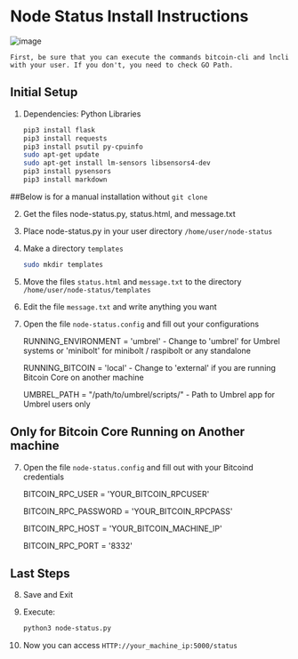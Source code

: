 # Node Status Install Instructions
![image](https://github.com/jvxis/minibolt/assets/108929149/a520ff0c-7de4-4489-9657-413312cb995f)

`First, be sure that you can execute the commands bitcoin-cli and lncli with your user. If you don't, you need to check GO Path.`

## Initial Setup
1. Dependencies:
   Python Libraries
   ```bash
   pip3 install flask
   pip3 install requests
   pip3 install psutil py-cpuinfo
   sudo apt-get update
   sudo apt-get install lm-sensors libsensors4-dev
   pip3 install pysensors
   pip3 install markdown
   ```
##Below is for a manual installation without `git clone`

2. Get the files node-status.py, status.html, and message.txt

3. Place node-status.py in your user directory `/home/user/node-status`
   
4. Make a directory `templates`
   ```bash
   sudo mkdir templates
   ```
5. Move the files `status.html` and `message.txt` to the directory `/home/user/node-status/templates`

6. Edit the file `message.txt` and write anything you want
7. Open the file `node-status.config` and fill out your configurations
   
   RUNNING_ENVIRONMENT = 'umbrel'  - Change to 'umbrel' for Umbrel systems or 'minibolt' for minibolt / raspibolt or any standalone
   
   RUNNING_BITCOIN = 'local'  - Change to 'external' if you are running Bitcoin Core on another machine

   UMBREL_PATH = "/path/to/umbrel/scripts/"  - Path to Umbrel app for Umbrel users only

## Only for Bitcoin Core Running on Another machine
7. Open the file `node-status.config` and fill out with your Bitcoind credentials

   BITCOIN_RPC_USER = 'YOUR_BITCOIN_RPCUSER'

   BITCOIN_RPC_PASSWORD = 'YOUR_BITCOIN_RPCPASS'

   BITCOIN_RPC_HOST = 'YOUR_BITCOIN_MACHINE_IP'

   BITCOIN_RPC_PORT = '8332'

## Last Steps
8. Save and Exit

9. Execute:
   ```bash
   python3 node-status.py
   ```
10. Now you can access `HTTP://your_machine_ip:5000/status`
